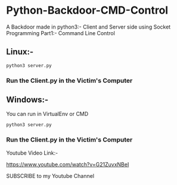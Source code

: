 # Python-Backdoor-CMD-Control
A Backdoor made in python3:- Client and Server side using Socket Programming Part1:- Command Line Control

## Linux:- 

```
python3 server.py
```
### Run the Client.py in the Victim's Computer

## Windows:- 

You can run in VirtualEnv or CMD

```
python3 server.py
```
### Run the Client.py in the Victim's Computer


Youtube Video Link:- 

https://www.youtube.com/watch?v=G21ZuvxNBeI

SUBSCRIBE to my Youtube Channel

